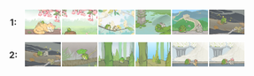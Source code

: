 <div style="display: flex; flex-wrap: wrap; justify-content: flex-start; font-size: 0; width: 100%;">
  <div style="display: flex; width: 100%; margin-bottom: 10px; align-items: center;">
    <div style="width: 8%; font-size: 16px; font-weight: bold; color: #333; text-align: center;">1:</div>
    <div style="display: flex; flex-wrap: wrap; width: 88%;">
      <img src="1746795297185.png" style="width: 15%; height: auto; margin-bottom: 2px;">
      <img src="1746800057425.png" style="width: 15%; height: auto; margin-bottom: 2px;">
      <img src="1746856981503.png" style="width: 15%; height: auto; margin-bottom: 2px;">
      <img src="1746799984421.png" style="width: 15%; height: auto; margin-bottom: 2px;">
      <img src="1746799981328.png" style="width: 15%; height: auto; margin-bottom: 2px;">
      <img src="1746800054123.png" style="width: 15%; height: auto; margin-bottom: 2px;">
    </div>
  </div>
  <div style="display: flex; width: 100%; margin-bottom: 10px; align-items: center;">
    <div style="width: 8%; font-size: 16px; font-weight: bold; color: #333; text-align: center;">2:</div>
    <div style="display: flex; flex-wrap: wrap; width: 88%;">
      <img src="1746800012289.png" style="width: 15%; height: auto; margin-bottom: 2px;">
      <img src="1746800049271.png" style="width: 15%; height: auto; margin-bottom: 2px;">
      <img src="1746798200455.png" style="width: 15%; height: auto; margin-bottom: 2px;">
      <img src="1746795323996.png" style="width: 15%; height: auto; margin-bottom: 2px;">
      <img src="1746800037722.png" style="width: 15%; height: auto; margin-bottom: 2px;">
      <img src="1746800000008.png" style="width: 15%; height: auto; margin-bottom: 2px;">
    </div>
  </div>
</div>
